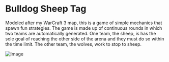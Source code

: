 # Bulldog Sheep Tag

Modeled after my WarCraft 3 map, this is a game of simple mechanics that spawn fun strategies. The game is made up of continuous rounds in which two teams are automatically generated. One team, the sheep, is has the sole goal of reaching the other side of the arena and they must do so within the time limit. The other team, the wolves, work to stop to sheep.

![Image](https://i.imgur.com/D1UTTqV.jpg)

